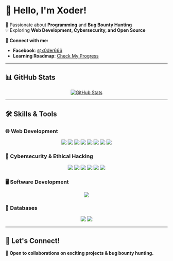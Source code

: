 # 👋 Hello, I'm Xoder!

🚀 Passionate about **Programming** and **Bug Bounty Hunting**  
💡 Exploring **Web Development, Cybersecurity, and Open Source**  

🔗 **Connect with me:**  
- **Facebook**: [@x0der666](https://web.facebook.com/x0der666)  
- **Learning Roadmap**: [Check My Progress](https://ramanantoaninatsilavina.webforge.mg/)  

---

## 📊 GitHub Stats  

<p align="center">
  <a href="https://github.com/mrxoder">
    <img src="https://github-readme-stats.vercel.app/api?username=mrxoder&show_icons=true&theme=radical" alt="GitHub Stats" />
  </a>
</p>

---

## 🛠️ Skills & Tools  

### 🌐 Web Development  
<p align="center">
  <img src="https://img.shields.io/badge/HTML5-white?style=for-the-badge&logo=html5" />
  <img src="https://img.shields.io/badge/CSS3-%231572B6.svg?style=for-the-badge&logo=css3&logoColor=white" />
  <img src="https://img.shields.io/badge/JavaScript-%23323330.svg?style=for-the-badge&logo=javascript&logoColor=%23F7DF1E" />
  <img src="https://img.shields.io/badge/Typescript-blueviolet?style=for-the-badge&logo=typescript&logoColor=white" />
  <img src="https://img.shields.io/badge/TailwindCSS-%230769AD.svg?style=for-the-badge&logo=tailwindcss&logoColor=white" />
  <img src="https://img.shields.io/badge/Node.js-6DA55F?style=for-the-badge&logo=node.js&logoColor=white" />
  <img src="https://img.shields.io/badge/React-blue.svg?style=for-the-badge&logo=react&logoColor=white" />
  <img src="https://img.shields.io/badge/Angular-red.svg?style=for-the-badge&logo=angular&logoColor=white" />
</p>

### 🔐 Cybersecurity & Ethical Hacking  
<p align="center">
  <img src="https://img.shields.io/badge/Linux-FCC624?style=for-the-badge&logo=linux&logoColor=black" />
  <img src="https://img.shields.io/badge/Docker-blueviolet?style=for-the-badge&logo=docker" />
  <img src="https://img.shields.io/badge/Tor-7D4698?style=for-the-badge&logo=Tor-Browser&logoColor=white" />
  <img src="https://img.shields.io/badge/Python-3670A0?style=for-the-badge&logo=python&logoColor=ffdd54" />
  <img src="https://img.shields.io/badge/Hack%20The%20Box-9FEF00.svg?style=for-the-badge&logo=Hack-The-Box&logoColor=black" />
  <img src="https://img.shields.io/badge/HackerOne-494649.svg?style=for-the-badge&logo=HackerOne&logoColor=white" />
</p>

### 🖥️ Software Development  
<p align="center">
  <img src="https://img.shields.io/badge/Electron-blueviolet.svg?style=for-the-badge&logo=electron&logoColor=white" />
</p>

### 💾 Databases  
<p align="center">
  <img src="https://img.shields.io/badge/MySQL-%2300f.svg?style=for-the-badge&logo=mysql&logoColor=white" />
  <img src="https://img.shields.io/badge/SQLite-yellow.svg?style=for-the-badge&logo=sqlite&logoColor=black" />
</p>

---

## 🚀 Let's Connect!  
📩 **Open to collaborations on exciting projects & bug bounty hunting.**  
